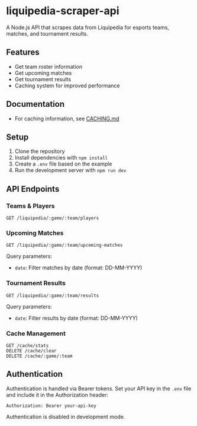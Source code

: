 # liquipedia-scraper-api

A Node.js API that scrapes data from Liquipedia for esports teams, matches, and tournament results.

## Features

- Get team roster information
- Get upcoming matches
- Get tournament results
- Caching system for improved performance

## Documentation

- For caching information, see [CACHING.md](CACHING.md)

## Setup

1. Clone the repository
2. Install dependencies with `npm install`
3. Create a `.env` file based on the example
4. Run the development server with `npm run dev`

## API Endpoints

### Teams & Players

```
GET /liquipedia/:game/:team/players
```

### Upcoming Matches

```
GET /liquipedia/:game/:team/upcoming-matches
```

Query parameters:
- `date`: Filter matches by date (format: DD-MM-YYYY)

### Tournament Results

```
GET /liquipedia/:game/:team/results
```

Query parameters:
- `date`: Filter results by date (format: DD-MM-YYYY)

### Cache Management

```
GET /cache/stats
DELETE /cache/clear
DELETE /cache/:game/:team
```

## Authentication

Authentication is handled via Bearer tokens. Set your API key in the `.env` file and include it in the Authorization header:

```
Authorization: Bearer your-api-key
```

Authentication is disabled in development mode.